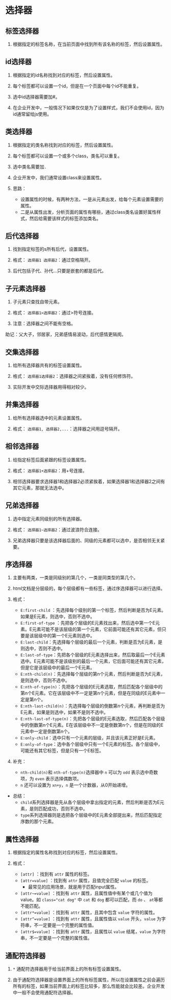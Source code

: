 # 选择器

## 标签选择器

1. 根据指定的标签名称，在当前页面中找到所有该名称的标签，然后设置属性。

## id选择器

1. 根据指定的id名称找到对应的标签，然后设置属性。

2. 每个标签都可以设置一个id，但是在一个页面中每个id不能重复。

3. 选中id选择器需要加#。

4. 在企业开发中，一般情况下如果仅仅是为了设置样式，我们不会使用id，因为id通常留给js使用。

## 类选择器

1. 根据指定的类名称找到对应的标签，然后设置属性。

2. 每个标签都可以设置一个或多个class，类名可以重复。

3. 选中类名需要加`.`

4. 企业开发中，我们通常设置class来设置属性。

5. 思路：
    - 设置属性的时候，有两种方法，一是从元素出发，给每个元素设置需要的属性。
    - 二是从属性出发，分析页面的属性有哪些，通过class类名设置好属性样式，然后给需要该样式的标签添加类名。

## 后代选择器

1. 找到指定标签的s所有后代，设置属性。

2. 格式： `选择器1 选择器2`：通过空格隔开。

3. 后代包括子代、孙代...只要是嵌套的都是后代。

## 子元素选择器

1. 子元素只查找自带元素。

2. 格式： `选择器1>选择器2`：通过>符号连接。

3. 注意：选择器之间不能有空格。

助记：父大子，邻居家，兄弟感情易波动，后代感情更隔阂。

## 交集选择器

1. 给所有选择器共有的标签设置属性。

2. 格式： `选择器1选择器2`：选择器之间紧挨着，没有任何修饰符。

3. 实际开发中交际选择器用得相对较少。

## 并集选择器

1. 给所有选择器选中的元素设置属性。

2. 格式： `选择器1, 选择器2,...`：选择器之间用逗号隔开。

## 相邻选择器

1. 给指定标签后面紧跟的标签设置属性。

2. 格式： `选择器1+选择器2`：用+号连接。

3. 相邻选择器要求选择器1和选择器2必须紧挨着，如果选择器1和选择器2之间有其它元素，那就无法选中。

## 兄弟选择器

1. 选中指定元素同级别的所有选择器。

2. 格式： `选择器1~选择器2`：通过波浪符合连接。

3. 兄弟选择器只要是该选择器后面的、同级的元素都可以选中，是否相邻无关紧要。

## 序选择器

1. 主要有两类，一类是同级别的第几个，一类是同类型的第几个。

2. html文档是分层级的，每个层级都有一些标签，通过序选择器可以进行选择。

3. 格式：
    - `E:first-child` ：先选择每个级别的第一个标签，然后判断是否为E元素。如果是E元素，则选中，否则不选中。
    - `E:first-of-type` ：先把各个层级的E元素找出来，然后选中第一个E元素。E元素可能不是该层级的第一个元素，它前面可能还有其它元素，但只要是该层级中的第一个E元素则选中。
    - `E:last-child`：先选择每个层级的最后一个元素，判断是否为E元素，是则选中，否则不选中。
    - `E:last-of-type`：先把各个层级的E元素选择出来，然后取最后一个E元素选中。E元素可能不是该级别的最后一个元素，它后面可能还有其它元素，但是它是该层级中的最后一个E元素。
    - `E:nth-child(n)`：先选择每个层级的第n个元素，然后判断是否为E元素，是则选中，否则不选中。
    - `E:nth-of-type(n)`：先把各个层级的E元素选取，然后匹配各个层级中的第n个E元素。它在该层级中不一定是第n个元素，但是在同级的E元素中一定是第n个。
    - `E:nth-last-child(n)`：先选择每个层级的倒数第n个元素，再判断是否为E元素，如果是则选中，如果不是则不选中。
    - `E:nth-last-of-type(n)`：先把各个层级的E元素选取，然后匹配各个层级中的倒数第n个E元素。E在该层级中不一定是倒数第n个，但是在同级的E元素中一定是倒数第n个。
    - `E:only-child`：选中只有一个元素的层级，并且该元素正好是E元素。
    - `E:only-of-type`：选中各个层级中只有一个E元素的标签。各个层级中，可能还有其它标签，但是只有一个E标签。

4. 补充：
    - `nth-child(n)`和 `nth-of-type(n)`选择器中 `n` 可以为 `odd` 表示选中奇数项，为 `even` 表示选择偶数项。
    - `n` 还可以设置为 `xn+y`，`n` 是一个计数器，从0开始递增。

- 总结： 
    - `child`系列选择器是先从各个层级中拿出指定的元素，然后判断是否为E元素，是则匹配成功，否则不选中。
    - `type`系列选择器则是选把各个层级中的E元素全部提出来，然后匹配指定序数的那个元素。

## 属性选择器

1. 根据指定的属性名称找到对应的标签，然后设置属性。

2. 格式：
    - `[attr]` ：找到有 `attr` 属性的标签。
    - `[attr=value]` ：找到有 `attr` 属性，且值完全匹配 `value` 的标签。
        - 最常见的应用场景，就是用于匹配input属性。
    - `[attr~=value]` ：找到有 `attr` 属性，且属性值中有某个或几个值为value。如 `class="cat dog"` 中 `cat` 和 `dog` 都可以匹配，而 `do` 、 `at`等都不能匹配。
    - `[attr*=value]` ：找到有 `attr` 属性，且其中包含 `value` 字符的属性。
    - `[attr^=value]` ：找到有 `attr` 属性，且属性值以 `value` 开头，`value` 为字符串，不一定要是一个完整的属性值。
    - `[attr$=value]` ：找到有 `attr` 属性，且属性以 `value` 结尾，`value` 为字符串，不一定要是一个完整的属性值。

## 通配符选择器

1. `*` 通配符选择器用于给当前界面上的所有标签设置属性。

2. 由于通配符选择器是设置界面上的所有标签属性，所以在设置属性之前会遍历所有的标签，如果当前界面上的标签比较多，那么性能就会比较差。企业开发中一般不会使用通配符选择器。